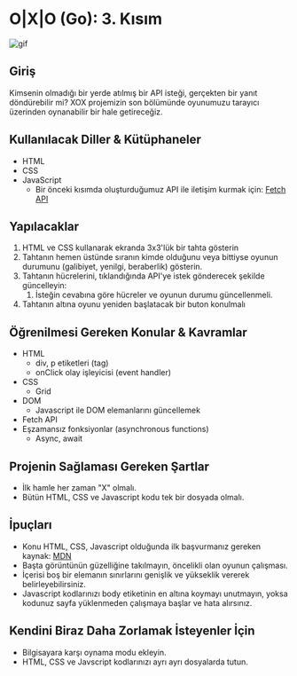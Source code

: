 # O|X|O (Go): 3. Kısım

![gif](https://media.giphy.com/media/3og0IEb2EuRQ3xc7kY/giphy.gif)

## Giriş

Kimsenin olmadığı bir yerde atılmış bir API isteği, gerçekten bir yanıt döndürebilir mi? XOX projemizin son bölümünde oyunumuzu tarayıcı üzerinden oynanabilir bir hale getireceğiz.

## Kullanılacak Diller & Kütüphaneler

- HTML
- CSS
- JavaScript
  - Bir önceki kısımda oluşturduğumuz API ile iletişim kurmak için: [Fetch API](https://developer.mozilla.org/en-US/docs/Web/API/fetch)

## Yapılacaklar

1. HTML ve CSS kullanarak ekranda 3x3'lük bir tahta gösterin
2. Tahtanın hemen üstünde sıranın kimde olduğunu veya bittiyse oyunun durumunu (galibiyet, yenilgi, beraberlik) gösterin.
3. Tahtanın hücrelerini, tıklandığında API'ye istek gönderecek şekilde güncelleyin:
   1. İsteğin cevabına göre hücreler ve oyunun durumu güncellenmeli.
4. Tahtanın altına oyunu yeniden başlatacak bir buton konulmalı

## Öğrenilmesi Gereken Konular & Kavramlar

- HTML
  - div, p etiketleri (tag)
  - onClick olay işleyicisi (event handler)
- CSS
  - Grid
- DOM
  - Javascript ile DOM elemanlarını güncellemek
- Fetch API
- Eşzamansız fonksiyonlar (asynchronous functions)
  - Async, await

## Projenin Sağlaması Gereken Şartlar

- İlk hamle her zaman "X" olmalı.
- Bütün HTML, CSS ve Javascript kodu tek bir dosyada olmalı.

## İpuçları

- Konu HTML, CSS, Javascript olduğunda ilk başvurmanız gereken kaynak: [MDN](https://developer.mozilla.org/en-US/)
- Başta görüntünün güzelliğine takılmayın, öncelikli olan oyunun çalışması.
- İçerisi boş bir elemanın sınırlarını genişlik ve yükseklik vererek belirleyebilirsiniz.
- Javascript kodlarınızı body etiketinin en altına koymayı unutmayın, yoksa kodunuz sayfa yüklenmeden çalışmaya başlar ve hata alırsınız.

## Kendini Biraz Daha Zorlamak İsteyenler İçin

- Bilgisayara karşı oynama modu ekleyin.
- HTML, CSS ve Javscript kodlarınızı ayrı ayrı dosyalarda tutun.
